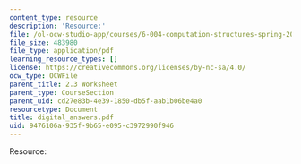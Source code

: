 ```yaml
---
content_type: resource
description: 'Resource:'
file: /ol-ocw-studio-app/courses/6-004-computation-structures-spring-2017/9476106a935f9b65e095c3972990f946_digital_answers.pdf
file_size: 483980
file_type: application/pdf
learning_resource_types: []
license: https://creativecommons.org/licenses/by-nc-sa/4.0/
ocw_type: OCWFile
parent_title: 2.3 Worksheet
parent_type: CourseSection
parent_uid: cd27e83b-4e39-1850-db5f-aab1b06be4a0
resourcetype: Document
title: digital_answers.pdf
uid: 9476106a-935f-9b65-e095-c3972990f946
---
```

Resource: